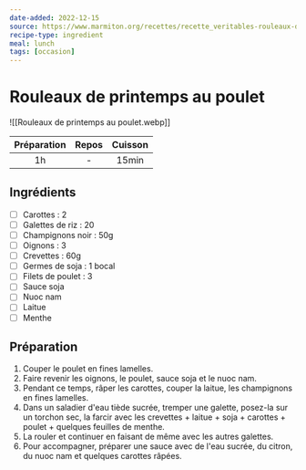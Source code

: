 ```yaml
---
date-added: 2022-12-15
source: https://www.marmiton.org/recettes/recette_veritables-rouleaux-de-printemps-au-poulet_31415.aspx
recipe-type: ingredient
meal: lunch
tags: [occasion]
---
```


# Rouleaux de printemps au poulet

![[Rouleaux de printemps au poulet.webp]]

| Préparation | Repos | Cuisson |
|:-----------:|:-----:|:-------:|
|     1h      |   -   |  15min  |

## Ingrédients

- [ ] Carottes : 2
- [ ] Galettes de riz : 20
- [ ] Champignons noir : 50g
- [ ] Oignons : 3
- [ ] Crevettes : 60g
- [ ] Germes de soja : 1 bocal
- [ ] Filets de poulet : 3
- [ ] Sauce soja
- [ ] Nuoc nam
- [ ] Laitue
- [ ] Menthe

## Préparation

1. Couper le poulet en fines lamelles.
2. Faire revenir les oignons, le poulet, sauce soja et le nuoc nam.
3. Pendant ce temps, râper les carottes, couper la laitue, les champignons en fines lamelles.
4. Dans un saladier d'eau tiède sucrée, tremper une galette, posez-la sur un torchon sec, la farcir avec les crevettes + laitue + soja + carottes + poulet + quelques feuilles de menthe.
5. La rouler et continuer en faisant de même avec les autres galettes.
6. Pour accompagner, préparer une sauce avec de l'eau sucrée, du citron, du nuoc nam et quelques carottes râpées.
